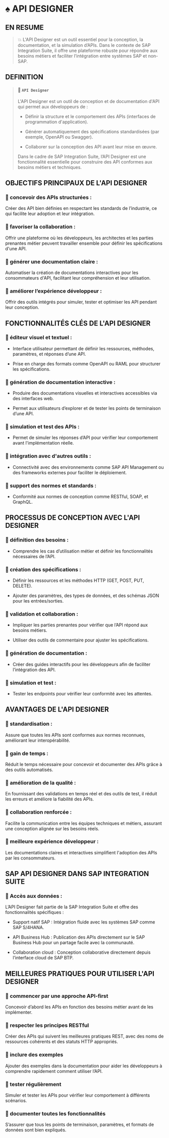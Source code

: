 # ♠ API DESIGNER

## EN RESUME

> :boom: L'API Designer est un outil essentiel pour la conception, la documentation, et la simulation d’APIs. Dans le contexte de SAP Integration Suite, il offre une plateforme robuste pour répondre aux besoins métiers et faciliter l’intégration entre systèmes SAP et non-SAP.

## DEFINITION

> #### :bookmark: `API Designer`
>
> L'API Designer est un outil de conception et de documentation d'API qui permet aux développeurs de :
>
> - Définir la structure et le comportement des APIs (interfaces de programmation d'application).
>
> - Générer automatiquement des spécifications standardisées (par exemple, OpenAPI ou Swagger).
>
> - Collaborer sur la conception des API avant leur mise en œuvre.
>
> Dans le cadre de SAP Integration Suite, l’API Designer est une fonctionnalité essentielle pour construire des API conformes aux besoins métiers et techniques.

## OBJECTIFS PRINCIPAUX DE L'API DESIGNER

### :small_red_triangle_down: concevoir des APIs structurées :

Créer des API bien définies en respectant les standards de l’industrie, ce qui facilite leur adoption et leur intégration.

### :small_red_triangle_down: favoriser la collaboration :

Offrir une plateforme où les développeurs, les architectes et les parties prenantes métier peuvent travailler ensemble pour définir les spécifications d'une API.

### :small_red_triangle_down: générer une documentation claire :

Automatiser la création de documentations interactives pour les consommateurs d'API, facilitant leur compréhension et leur utilisation.

### :small_red_triangle_down: améliorer l’expérience développeur :

Offrir des outils intégrés pour simuler, tester et optimiser les API pendant leur conception.

## FONCTIONNALITÉS CLÉS DE L'API DESIGNER

### :small_red_triangle_down: éditeur visuel et textuel :

- Interface utilisateur permettant de définir les ressources, méthodes, paramètres, et réponses d’une API.

- Prise en charge des formats comme OpenAPI ou RAML pour structurer les spécifications.

### :small_red_triangle_down: génération de documentation interactive :

- Produire des documentations visuelles et interactives accessibles via des interfaces web.

- Permet aux utilisateurs d’explorer et de tester les points de terminaison d’une API.

### :small_red_triangle_down: simulation et test des APIs :

- Permet de simuler les réponses d’API pour vérifier leur comportement avant l'implémentation réelle.

### :small_red_triangle_down: intégration avec d'autres outils :

- Connectivité avec des environnements comme SAP API Management ou des frameworks externes pour faciliter le déploiement.

### :small_red_triangle_down: support des normes et standards :

- Conformité aux normes de conception comme RESTful, SOAP, et GraphQL.

## PROCESSUS DE CONCEPTION AVEC L'API DESIGNER

### :small_red_triangle_down: définition des besoins :

- Comprendre les cas d’utilisation métier et définir les fonctionnalités nécessaires de l’API.

### :small_red_triangle_down: création des spécifications :

- Définir les ressources et les méthodes HTTP (GET, POST, PUT, DELETE).

- Ajouter des paramètres, des types de données, et des schémas JSON pour les entrées/sorties.

### :small_red_triangle_down: validation et collaboration :

- Impliquer les parties prenantes pour vérifier que l’API répond aux besoins métiers.

- Utiliser des outils de commentaire pour ajuster les spécifications.

### :small_red_triangle_down: génération de documentation :

- Créer des guides interactifs pour les développeurs afin de faciliter l’intégration des API.

### :small_red_triangle_down: simulation et test :

- Tester les endpoints pour vérifier leur conformité avec les attentes.

## AVANTAGES DE L'API DESIGNER

### :small_red_triangle_down: standardisation :

Assure que toutes les APIs sont conformes aux normes reconnues, améliorant leur interopérabilité.

### :small_red_triangle_down: gain de temps :

Réduit le temps nécessaire pour concevoir et documenter des APIs grâce à des outils automatisés.

### :small_red_triangle_down: amélioration de la qualité :

En fournissant des validations en temps réel et des outils de test, il réduit les erreurs et améliore la fiabilité des APIs.

### :small_red_triangle_down: collaboration renforcée :

Facilite la communication entre les équipes techniques et métiers, assurant une conception alignée sur les besoins réels.

### :small_red_triangle_down: meilleure expérience développeur :

Les documentations claires et interactives simplifient l'adoption des APIs par les consommateurs.

## SAP API DESIGNER DANS SAP INTEGRATION SUITE

### :small_red_triangle_down: Accès aux données :

L’API Designer fait partie de la SAP Integration Suite et offre des fonctionnalités spécifiques :

- Support natif SAP : Intégration fluide avec les systèmes SAP comme SAP S/4HANA.

- API Business Hub : Publication des APIs directement sur le SAP Business Hub pour un partage facile avec la communauté.

- Collaboration cloud : Conception collaborative directement depuis l’interface cloud de SAP BTP.

## MEILLEURES PRATIQUES POUR UTILISER L'API DESIGNER

### :small_red_triangle_down: commencer par une approche API-first

Concevoir d’abord les APIs en fonction des besoins métier avant de les implémenter.

### :small_red_triangle_down: respecter les principes RESTful

Créer des APIs qui suivent les meilleures pratiques REST, avec des noms de ressources cohérents et des statuts HTTP appropriés.

### :small_red_triangle_down: inclure des exemples

Ajouter des exemples dans la documentation pour aider les développeurs à comprendre rapidement comment utiliser l’API.

### :small_red_triangle_down: tester régulièrement

Simuler et tester les APIs pour vérifier leur comportement à différents scénarios.

### :small_red_triangle_down: documenter toutes les fonctionnalités

S’assurer que tous les points de terminaison, paramètres, et formats de données sont bien expliqués.
